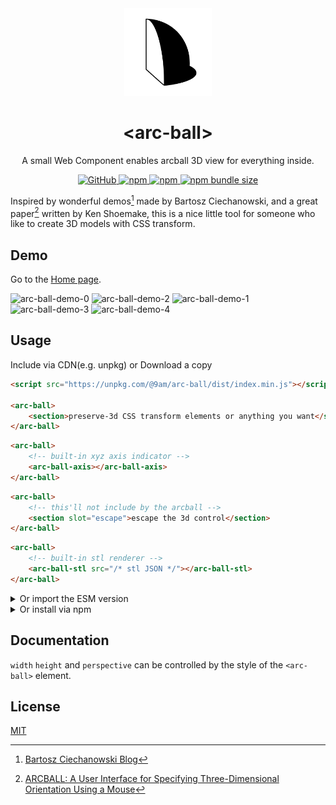 <div align="center">
    <img src="https://raw.githubusercontent.com/9am/arc-ball/main/logo.svg" alt="arc-ball-logo" width="140" height="140" />
    <h1>&lt;arc-ball&gt;</h1>
	<p>A small Web Component enables arcball 3D view for everything inside.</p>
    <p>
        <a href="https://github.com/9am/arc-ball/blob/main/LICENSE">
            <img alt="GitHub" src="https://img.shields.io/github/license/9am/arc-ball?style=flat-square&color=success">
        </a>
        <a href="https://www.npmjs.com/package/@9am/arc-ball">
            <img alt="npm" src="https://img.shields.io/npm/v/@9am/arc-ball?style=flat-square&color=orange">
        </a>
        <a href="https://www.npmjs.com/package/@9am/arc-ball">
            <img alt="npm" src="https://img.shields.io/npm/dt/@9am/arc-ball?style=flat-square&color=blue">
        </a>
        <a href="https://bundlephobia.com/package/@9am/arc-ball@latest">
            <img alt="npm bundle size" src="https://img.shields.io/bundlephobia/minzip/@9am/arc-ball?style=flat-square">
        </a>
    </p>
</div>

Inspired by wonderful demos[^1] made by Bartosz Ciechanowski, and a great paper[^2] written by Ken Shoemake, this is a nice little tool for someone who like to create 3D models with CSS transform.

## Demo

Go to the [Home page](https://9am.github.io/arc-ball/).

<img width="32%" alt="arc-ball-demo-0" src="https://github.com/9am/arc-ball/assets/1435457/b7b86f36-229f-4a0b-a8a7-17d699b49e79" />
<img width="32%" alt="arc-ball-demo-2" src="https://github.com/9am/arc-ball/assets/1435457/f317ecd2-b6e0-43ff-8f74-8ab6e878b321" />
<img width="32%" alt="arc-ball-demo-1" src="https://github.com/9am/arc-ball/assets/1435457/66f0ed72-934e-40d0-8f7d-f67140cdfde8" />
<img width="32%" alt="arc-ball-demo-3" src="https://github.com/9am/arc-ball/assets/1435457/18164a91-254c-4a88-9f3d-e4d0101e15d2" />
<img width="32%" alt="arc-ball-demo-4" src="https://github.com/9am/arc-ball/assets/1435457/fe8eac0f-db47-4f2c-a46a-e55ad6146010" />

## Usage

Include via CDN(e.g. unpkg) or Download a copy

```html
<script src="https://unpkg.com/@9am/arc-ball/dist/index.min.js"></script>

<arc-ball>
    <section>preserve-3d CSS transform elements or anything you want</section>
</arc-ball>
```

```html
<arc-ball>
    <!-- built-in xyz axis indicator -->
    <arc-ball-axis></arc-ball-axis>
</arc-ball>
```

```html
<arc-ball>
    <!-- this'll not include by the arcball -->
    <section slot="escape">escape the 3d control</section>
</arc-ball>
```

```html
<arc-ball>
    <!-- built-in stl renderer -->
    <arc-ball-stl src="/* stl JSON */"></arc-ball-stl>
</arc-ball>
```

<details>
    <summary>Or import the ESM version</summary>

```html
<script type="module">
    import 'https://unpkg.com/@9am/arc-ball/dist/index.es.js';
</script>
```

</details>

<details>
    <summary>Or install via npm</summary>

```sh
npm install @9am/arc-ball
```

</details>

## Documentation

`width` `height` and `perspective` can be controlled by the style of the `<arc-ball>` element.

## License
[MIT](LICENSE)

[^1]: [Bartosz Ciechanowski Blog](https://ciechanow.ski/)
[^2]: [ARCBALL: A User Interface for Specifying Three-Dimensional Orientation Using a Mouse](https://graphicsinterface.org/wp-content/uploads/gi1992-18.pdf)

